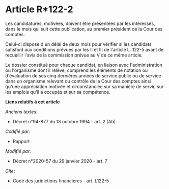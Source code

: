 # Article R*122-2

Les candidatures, motivées, doivent être présentées par les intéressés, dans le mois qui suit cette publication, au premier
président de la Cour des comptes.

Celui-ci dispose d'un délai de deux mois pour vérifier si les candidats satisfont aux conditions prévues par les II et III de
l'article L. 122-5 avant de recueillir l'avis de la commission prévue au V de ce même article.

Le dossier constitué pour chaque candidat, en liaison avec l'administration ou l'organisme dont il relève, comprend les
éléments de notation ou d'évaluation de ses cinq dernières années de service public ou de service dans un organisme relevant
du contrôle de la Cour des comptes ainsi qu'une appréciation motivée et circonstanciée sur sa manière de servir, sur les
emplois qu'il a occupés et sur sa compétence.

**Liens relatifs à cet article**

_Anciens textes_:

  - Décret n°94-877 du 13 octobre 1994 - art. 2 (Ab)

_Codifié par_:

  - Rapport

_Modifié par_:

  - Décret n°2020-57 du 29 janvier 2020 - art. 7

_Cite_:

  - Code des juridictions financières - art. L122-5
